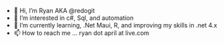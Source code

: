 - 👋 Hi, I’m Ryan AKA @redogit 
- 👀 I’m interested in c#, Sql, and automation
- 🌱 I’m currently learning, .Net Maui, R, and
improving my skills in .net 4.x
- 📫 How to reach me ... ryan dot april at live.com

<!---
redogit/redogit is a ✨ special ✨ repository because its `README.md` (this file) appears on your GitHub profile.
You can click the Preview link to take a look at your changes.
--->

